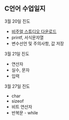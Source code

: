 <h2>C언어 수업일지</h2>
<p>3월 20일 진도</p>
<ul>
<li><a href="https://visualstudio.microsoft.com/ko/thank-you-downloading-visual-studio/?sku=Community&rel=16">비주얼 스튜디오 다운로드 </a></li>
<li>printf, 서식문자열</li>
<li>변수선언 및 주의사항, 값 저장</li>
</ul>
<p>3월 21일 진도</p>
<ul>
	<li>연산자</li>
	<li>실수, 문자</li>
	<li>입력</li>
</ul>
<p>3월 27일 진도</p>
<ul>
	<li>char</li>
	<li>sizeof</li>
	<li>비트 연산자</li>
	<li>반복문 - while</li>
</ul>



